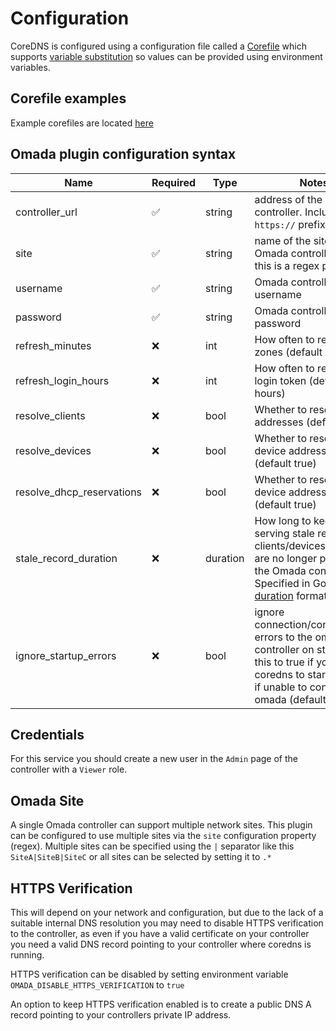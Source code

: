 # Configuration

CoreDNS is configured using a configuration file called a [Corefile](https://coredns.io/2017/07/23/corefile-explained/) which supports [variable substitution](https://coredns.io/manual/configuration/#environment-variables) so values can be provided using environment variables.

## Corefile examples
Example corefiles are located [here](../corefile-examples)

## Omada plugin configuration syntax

| Name                      | Required | Type     | Notes                                                                                                                                                        |
|---------------------------|----------|----------|--------------------------------------------------------------------------------------------------------------------------------------------------------------|
| controller_url            | ✅        | string   | address of the Omada controller. Include `https://` prefix                                                                                                   |
| site                      | ✅        | string   | name of the site from the Omada controller (note this is a regex pattern)                                                                                    |
| username                  | ✅        | string   | Omada controller username                                                                                                                                    |
| password                  | ✅        | string   | Omada controller password                                                                                                                                    |
| refresh_minutes           | ❌        | int      | How often to refresh the zones (default 1 minute)                                                                                                            |
| refresh_login_hours       | ❌        | int      | How often to refresh the login token (default 24 hours)                                                                                                      |
| resolve_clients           | ❌        | bool     | Whether to resolve client addresses (default true)                                                                                                                        |
| resolve_devices           | ❌        | bool     | Whether to resolve device addresses (default true)                                                                                                              |
| resolve_dhcp_reservations | ❌        | bool     | Whether to resolve device addresses (default true)                                                                                                                        |
| stale_record_duration     | ❌        | duration | How long to keep serving stale records for clients/devices which are no longer present in the Omada controller. Specified in Go time [duration](https://pkg.go.dev/time#ParseDuration) format |
| ignore_startup_errors | ❌        | bool     | ignore connection/configuration errors to the omada controller on startup. Set this to true if you want coredns to startup even if unable to connect to omada (default false)                                                                   |


## Credentials

For this service you should create a new user in the `Admin` page of the controller with a `Viewer` role.

## Omada Site

A single Omada controller can support multiple network sites. This plugin can be configured to use multiple sites via the `site` configuration property (regex). Multiple sites can be specified using the `|` separator like this `SiteA|SiteB|SiteC` or all sites can be selected by setting it to `.*`

## HTTPS Verification

This will depend on your network and configuration, but due to the lack of a suitable internal DNS resolution you may need to disable HTTPS verification to the controller, as even if you have a valid certificate on your controller you need a valid DNS record pointing to your controller where coredns is running.

HTTPS verification can be disabled by setting environment variable `OMADA_DISABLE_HTTPS_VERIFICATION` to `true`

An option to keep HTTPS verification enabled is to create a public DNS A record pointing to your controllers private IP address.

